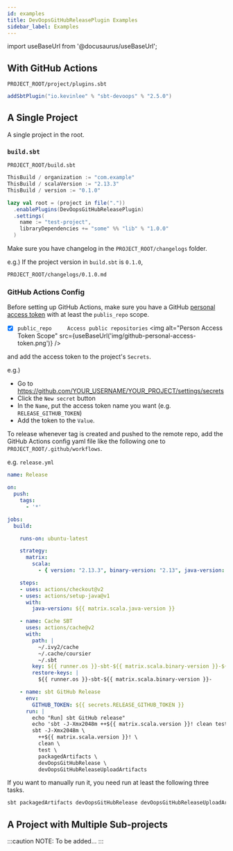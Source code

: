 ```yaml
---
id: examples
title: DevOopsGitHubReleasePlugin Examples
sidebar_label: Examples
---
```

import useBaseUrl from '@docusaurus/useBaseUrl';

## With GitHub Actions

`PROJECT_ROOT/project/plugins.sbt`
```scala
addSbtPlugin("io.kevinlee" % "sbt-devoops" % "2.5.0")
```

## A Single Project

A single project in the root.

### `build.sbt`

`PROJECT_ROOT/build.sbt`
```scala
ThisBuild / organization := "com.example"
ThisBuild / scalaVersion := "2.13.3"
ThisBuild / version := "0.1.0"

lazy val root = (project in file("."))
  .enablePlugins(DevOopsGitHubReleasePlugin)
  .settings(
    name := "test-project",
    libraryDependencies += "some" %% "lib" % "1.0.0"
  )
```

Make sure you have changelog in the `PROJECT_ROOT/changelogs` folder.

e.g.)
If the project version in `build.sbt` is `0.1.0`,

`PROJECT_ROOT/changelogs/0.1.0.md` 


### GitHub Actions Config
Before setting up GitHub Actions, make sure you have a GitHub 
[personal access token](https://github.com/settings/tokens) 
with at least the `publis_repo` scope.  
- [X] `public_repo     Access public repositories`
  <img alt="Person Access Token Scope" src={useBaseUrl('img/github-personal-access-token.png')} />

and add the access token to the project's `Secrets`.

e.g.)
* Go to https://github.com/YOUR_USERNAME/YOUR_PROJECT/settings/secrets
* Click the `New secret` button
* In the `Name`, put the access token name you want (e.g. `RELEASE_GITHUB_TOKEN`)
* Add the token to the `Value`.

To release whenever tag is created and pushed to the remote repo, 
add the GitHub Actions config yaml file like the following one to 
`PROJECT_ROOT/.github/workflows`.

e.g. `release.yml`
```yaml
name: Release

on:
  push:
    tags:
      - '*'

jobs:
  build:

    runs-on: ubuntu-latest

    strategy:
      matrix:
        scala:
          - { version: "2.13.3", binary-version: "2.13", java-version: "11" }

    steps:
    - uses: actions/checkout@v2
    - uses: actions/setup-java@v1
      with:
        java-version: ${{ matrix.scala.java-version }}

    - name: Cache SBT
      uses: actions/cache@v2
      with:
        path: |
          ~/.ivy2/cache
          ~/.cache/coursier
          ~/.sbt
        key: ${{ runner.os }}-sbt-${{ matrix.scala.binary-version }}-${{ hashFiles('**/*.sbt') }}-${{ hashFiles('**/build.properties') }}
        restore-keys: |
          ${{ runner.os }}-sbt-${{ matrix.scala.binary-version }}-

    - name: sbt GitHub Release
      env:
        GITHUB_TOKEN: ${{ secrets.RELEASE_GITHUB_TOKEN }}
      run: |
        echo "Run] sbt GitHub release"
        echo 'sbt -J-Xmx2048m ++${{ matrix.scala.version }}! clean test packagedArtifacts'
        sbt -J-Xmx2048m \
          ++${{ matrix.scala.version }}! \
          clean \
          test \
          packagedArtifacts \
          devOopsGitHubRelease \
          devOopsGitHubReleaseUploadArtifacts

```

If you want to manually run it, you need run at least the following three tasks.
```bash
sbt packagedArtifacts devOopsGitHubRelease devOopsGitHubReleaseUploadArtifacts
```

## A Project with Multiple Sub-projects
:::caution NOTE:
To be added...
:::
